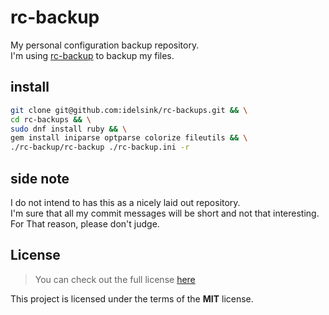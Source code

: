 # rc-backup

My personal configuration backup repository.  
I'm using [rc-backup](https://github.com/idelsink/rc-backup)
to backup my files.

## install

```sh
git clone git@github.com:idelsink/rc-backups.git && \
cd rc-backups && \
sudo dnf install ruby && \
gem install iniparse optparse colorize fileutils && \
./rc-backup/rc-backup ./rc-backup.ini -r
```

## side note

I do not intend to has this as a nicely laid out repository.  
I'm sure that all my commit messages will be short and not that interesting.  
For That reason, please don't judge.

## License

> You can check out the full license [here](./LICENSE)

This project is licensed under the terms of the **MIT** license.

